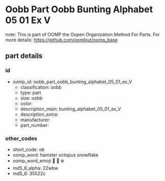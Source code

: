 # Oobb Part Oobb Bunting Alphabet 05 01 Ex V  

note: This is part of OOMP the Oopen Organization Method For Parts. For more details: https://github.com/oomlout/oomp_base

##  part details





### id
* oomp_id: oobb_part_oobb_bunting_alphabet_05_01_ex_V
  * classification: oobb
  * type: part
  * size: oobb
  * color: 
  * description_main: bunting_alphabet_05_01_ex_V
  * description_extra: 
  * manufacturer: 
  * part_number: 

### other_codes
* short_code: ob
* oomp_word: hamster octopus snowflake
* oomp_word_emoji :hamster: :octopus: :snowflake:
* md5_6_alpha: 22wbw
* md5_6: 35522c